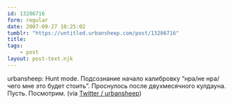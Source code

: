 ```yaml
---
id: 13286716
form: regular
date: 2007-09-27 10:25:02
tumblr: "https://untitled.urbansheep.com/post/13286716"
title:
tags:
    - post
layout: post-text.njk
---
```


<p>urbansheep: Hunt mode. Подсознание начало калибровку &ldquo;нра/не нра/чего мне это будет стоить&rdquo;. Проснулось после двухмесячного кулдауна. Пусть. Посмотрим. (via <a href="http://twitter.com/urbansheep/statuses/296034772">Twitter / urbansheep</a>)</p>

